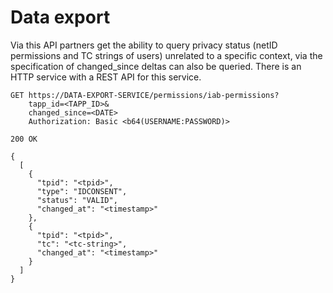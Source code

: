 # Data export

Via this API partners get the ability to query privacy status (netID permissions and TC strings of users) unrelated to a specific context, via the specification of changed_since  deltas can also be queried. There is an HTTP service with a REST API for this service.

``` shell
GET https://DATA-EXPORT-SERVICE/permissions/iab-permissions?
    tapp_id=<TAPP_ID>&
    changed_since=<DATE>
    Authorization: Basic <b64(USERNAME:PASSWORD)>
```

``` shell
200 OK

{
  [
    {
      "tpid": "<tpid>",
      "type": "IDCONSENT",
      "status": "VALID",
      "changed_at": "<timestamp>"
    },
    {
      "tpid": "<tpid>",
      "tc": "<tc-string>",
      "changed_at": "<timestamp>"
    }
  ]
}
```
